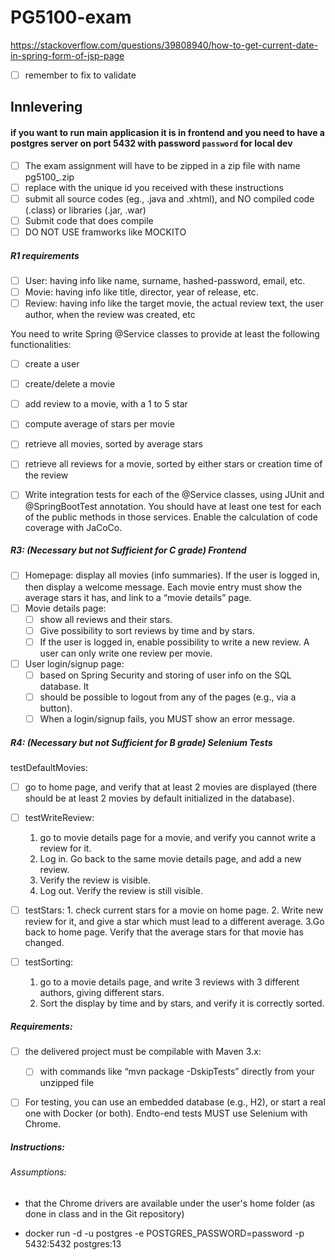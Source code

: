 # PG5100-exam
https://stackoverflow.com/questions/39808940/how-to-get-current-date-in-spring-form-of-jsp-page
* [ ] remember to fix to validate
## Innlevering

#### if you want to run main applicasion it is in frontend and you need to have a postgres server on port 5432 with password `password` for local dev

* [ ] The exam assignment will have to be zipped in a zip file with name pg5100_<id>.zip
* [ ] replace <id> with the unique id you received with these instructions
* [ ] submit all source codes (eg., .java and .xhtml), and NO compiled code (.class) or libraries (.jar, .war)
* [ ] Submit code that does compile
* [ ] DO NOT USE framworks like MOCKITO

##### R1 requirements 
* [ ] User: having info like name, surname, hashed-password, email, etc.
* [ ] Movie: having info like title, director, year of release, etc.
* [ ] Review: having info like the target movie, the actual review text, the user author, when the
  review was created, etc

You need to write Spring @Service classes to provide at least the following functionalities:

* [ ] create a user
* [ ] create/delete a movie
* [ ] add review to a movie, with a 1 to 5 star
* [ ] compute average of stars per movie
* [ ] retrieve all movies, sorted by average stars
* [ ] retrieve all reviews for a movie, sorted by either stars or creation time of the review

* [ ] Write integration tests for each of the @Service classes, using JUnit and @SpringBootTest annotation. You
  should have at least one test for each of the public methods in those services. Enable the calculation of
  code coverage with JaCoCo.

##### R3: (Necessary but not Sufficient for C grade) Frontend

* [ ] Homepage: display all movies (info summaries). If the user is logged in, then display a welcome
  message. Each movie entry must show the average stars it has, and link to a “movie details”
  page.
* [ ] Movie details page:
    * [ ] show all reviews and their stars. 
    * [ ] Give possibility to sort reviews by time and
          by stars. 
    * [ ] If the user is logged in, enable possibility to write a new review. A user can only write
          one review per movie.
      
* [ ] User login/signup page:
  * [ ] based on Spring Security and storing of user info on the SQL database. It
  * [ ] should be possible to logout from any of the pages (e.g., via a button). 
  * [ ] When a login/signup fails, you MUST show an error message.

##### R4: (Necessary but not Sufficient for B grade) Selenium Tests

testDefaultMovies: 
  * [ ] go to home page, and verify that at least 2 movies are displayed (there
        should be at least 2 movies by default initialized in the database).
    
* [ ] testWriteReview:
    1.  go to movie details page for a movie, and verify you cannot write a review for
        it. 
    2. Log in. Go back to the same movie details page, and add a new review. 
    3. Verify the review is visible.
    4. Log out. Verify the review is still visible.
  
* [ ] testStars: 
      1. check current stars for a movie on home page. 
      2. Write new review for it, and give a star
          which must lead to a different average. 
      3.Go back to home page. Verify that the average stars for
        that movie has changed.

* [ ] testSorting: 
  1. go to a movie details page, and write 3 reviews with 3 different authors, giving
  different stars. 
  2. Sort the display by time and by stars, and verify it is correctly sorted.




##### Requirements:

* [ ] the delivered project must be compilable with Maven 3.x:
    * [ ] with commands like “mvn package -DskipTests”
  directly from your unzipped file

* [ ] For testing, you can use an embedded database (e.g., H2), or start a real one with Docker (or both). Endto-end tests MUST use Selenium with Chrome.





##### Instructions:

###### Assumptions:
* that the Chrome drivers are
available under the user's home folder (as done in class and in the Git repository)

- docker run -d -u postgres -e POSTGRES_PASSWORD=password -p 5432:5432 postgres:13